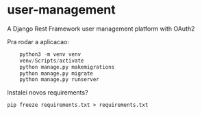 # user-management
 A Django Rest Framework user management platform with OAuth2 

Pra rodar a aplicacao:

```	python
    python3 -m venv venv
    venv/Scripts/activate
    python manage.py makemigrations
    python manage.py migrate
    python manage.py runserver
```

Instalei novos requirements?

```
pip freeze requirements.txt > requirements.txt
```